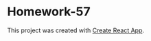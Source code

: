 # Homework-57

This project was created with [Create React App](https://github.com/facebook/create-react-app).
